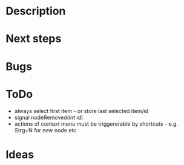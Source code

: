 # Description

# Next steps

# Bugs

# ToDo
* always select first item - or store last selected item/id
* signal nodeRemoved(int id)
* actions of context menu must be triggererable by shortcuts - e.g. Strg+N for new node etc

# Ideas